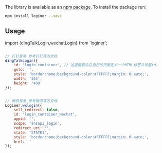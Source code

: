 The library is available as an [npm package](https://www.npmjs.com/package/loginer?activeTab=readme).
To install the package run:


```bash
npm install loginer --save
```

## Usage

import {dingTalkLogin,wechatLogin} from 'loginer';

```jsx

// 钉钉登录 参考钉钉官方文档 
dingTalkLogin({
    id: 'login_container', // 这里需要你在自己的页面定义一个HTML标签并设置id，例如<div id="login_container"></div>或<span id="login_container"></span>
    goto: '',
    style: 'border:none;background-color:#FFFFFF;margin: 0 auto;',
    width: '365',
    height: '400'
});


// 微信登录 参考微信官方文档 
Loginer.wxlogin({
    self_redirect: false,
    id: 'login_container_wechat',
    appid: '',
    scope: 'snsapi_login',
    redirect_uri: '',
    state: 'STATE1',
    style: 'border:none;background-color:#FFFFFF;margin: 0 auto;',
    href: ''
});

